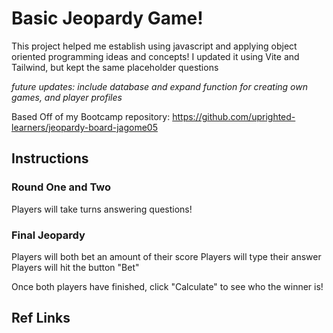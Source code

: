 # Basic Jeopardy Game!

This project helped me establish using javascript and applying object oriented programming ideas and concepts!
I updated it using Vite and Tailwind, but kept the same placeholder questions

_future updates: include database and expand function for creating own games, and player profiles_

Based Off of my Bootcamp repository:
https://github.com/uprighted-learners/jeopardy-board-jagome05

## Instructions

### Round One and Two
Players will take turns answering questions!

### Final Jeopardy
Players will both bet an amount of their score
Players will type their answer
Players will hit the button "Bet"

Once both players have finished, click "Calculate" to see who the winner is!


## Ref Links
